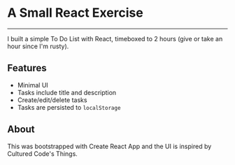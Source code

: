 # A Small React Exercise

---

I built a simple To Do List with React, timeboxed to 2 hours (give or take an hour since I'm rusty).

## Features

- Minimal UI
- Tasks include title and description
- Create/edit/delete tasks
- Tasks are persisted to `localStorage`

## About

This was bootstrapped with Create React App and the UI is inspired by Cultured Code's Things.
